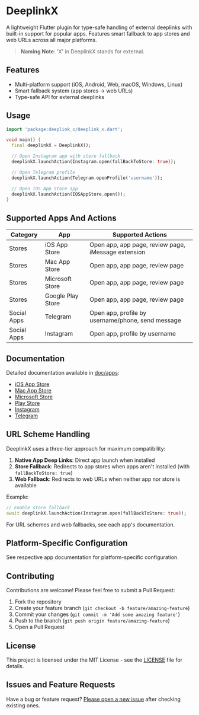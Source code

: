 # DeeplinkX

A lightweight Flutter plugin for type-safe handling of external deeplinks with built-in support for popular apps. Features smart fallback to app stores and web URLs across all major platforms.

> **Naming Note**: 'X' in DeeplinkX stands for external.

## Features

- Multi-platform support (iOS, Android, Web, macOS, Windows, Linux)
- Smart fallback system (app stores → web URLs)
- Type-safe API for external deeplinks

## Usage

```dart
import 'package:deeplink_x/deeplink_x.dart';

void main() {
  final deeplinkX = DeeplinkX();

  // Open Instagram app with store fallback
  deeplinkX.launchAction(Instagram.open(fallBackToStore: true));

  // Open Telegram profile
  deeplinkX.launchAction(Telegram.openProfile('username'));

  // Open iOS App Store app
  deeplinkX.launchAction(IOSAppStore.open());
}
```

## Supported Apps And Actions

| Category    | App               | Supported Actions                                   |
| ----------- | ----------------- | --------------------------------------------------- |
| Stores      | iOS App Store     | Open app, app page, review page, iMessage extension |
| Stores      | Mac App Store     | Open app, app page, review page                     |
| Stores      | Microsoft Store   | Open app, app page, review page                     |
| Stores      | Google Play Store | Open app, app page, review page                     |
| Social Apps | Telegram          | Open app, profile by username/phone, send message   |
| Social Apps | Instagram         | Open app, profile by username                       |

## Documentation

Detailed documentation available in [doc/apps](doc/apps):

- [iOS App Store](doc/apps/stores/ios_app_store.md)
- [Mac App Store](doc/apps/stores/mac_app_store.md)
- [Microsoft Store](doc/apps/stores/microsoft_store.md)
- [Play Store](doc/apps/stores/play_store.md)
- [Instagram](doc/apps/instagram.md)
- [Telegram](doc/apps/telegram.md)

## URL Scheme Handling

DeeplinkX uses a three-tier approach for maximum compatibility:

1. **Native App Deep Links**: Direct app launch when installed
2. **Store Fallback**: Redirects to app stores when apps aren't installed (with `fallBackToStore: true`)
3. **Web Fallback**: Redirects to web URLs when neither app nor store is available

Example:
```dart
// Enable store fallback
await deeplinkX.launchAction(Instagram.open(fallBackToStore: true));
```

For URL schemes and web fallbacks, see each app's documentation.

## Platform-Specific Configuration
See respective app documentation for platform-specific configuration.

## Contributing

Contributions are welcome! Please feel free to submit a Pull Request:

1. Fork the repository
2. Create your feature branch (`git checkout -b feature/amazing-feature`)
3. Commit your changes (`git commit -m 'Add some amazing feature'`)
4. Push to the branch (`git push origin feature/amazing-feature`)
5. Open a Pull Request

## License

This project is licensed under the MIT License - see the [LICENSE](LICENSE) file for details.

## Issues and Feature Requests

Have a bug or feature request? [Please open a new issue](https://github.com/ParhamHatan/DeeplinkX/issues) after checking existing ones.